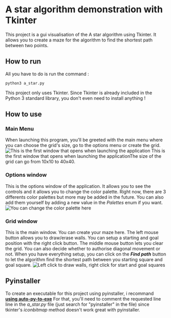 
# A star algorithm demonstration with Tkinter

This project is a gui visualisation of the A star algorithm using Tkinter. It allows you to create a maze for the algorithm to find the shortest path between two points.

## How to run
All you have to do is run the command : 

    python3 a_star.py
This project only uses Tkinter. Since Tkinter is already included in the Python 3 standard library, you don't even need to install anything !

## How to use
### Main Menu
When launching this program, you'll be greeted with the main menu where you can choose the grid's size, go to the options menu or create the grid.
![This is the first window that opens when launching the application](https://imagizer.imageshack.com/v2/904x529q90/r/922/nofL1v.png)
This is the first window that opens when launching the applicationThe size of the grid can go from 10x10 to 40x40.
### Options window
This is the options window of the application. It allows you to see the controls and it allows you to change the color palette. Right now, there are 3 differents color palettes but more may be added in the future. You can also add them yourself by adding a new value in the *Palettes* enum if you want.
![You can change the color palette here](https://imagizer.imageshack.com/v2/895x535q90/r/923/Vo7qo2.png)
### Grid window
This is the main window. You can create your maze here. The left mouse button allows you to draw/erase walls. You can setup a starting and goal position with the right click button. The middle mouse button lets you clear the grid. You can also decide whether to authorise diagonal movement or not. When you have everything setup, you can click on the ***Find path*** button to let the algorithm find the shortest path between you starting square and goal square.
![Left click to draw walls, right click for start and goal squares](https://imagizer.imageshack.com/img924/8831/Jmq12O.gif)

## Pyinstaller
To create an executable for this project using pyinstaller, i recommand **[using auto-py-to-exe](https://pypi.org/project/auto-py-to-exe/)**
For that, you'll need to comment the requested line line in the *a_star.py* file (just search for "pyinstaller" in the file) since tkinter's *iconbitmap* method doesn't work great with pyinstaller.